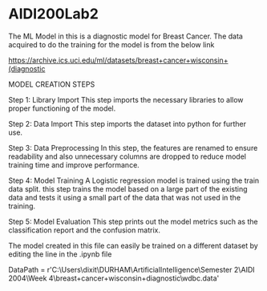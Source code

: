 # AIDI200Lab2

The ML Model in this is a diagnostic model for Breast Cancer. The data acquired to do the training for the model is from the below link 

https://archive.ics.uci.edu/ml/datasets/breast+cancer+wisconsin+(diagnostic

MODEL CREATION STEPS

Step 1: Library Import
This step imports the necessary libraries to allow proper functioning of the model.

Step 2: Data Import
This step imports the dataset into python for further use.

Step 3: Data Preprocessing
In this step, the features are renamed to ensure readability and also unnecessary columns are dropped to reduce model training time and improve performance.

Step 4: Model Training
A Logistic regression model is trained using the train data split. this step trains the model based on a large part of the existing data and tests it using a small part of the data that was not used in the training.

Step 5: Model Evaluation
This step prints out the model metrics such as the classification report and the confusion matrix.


The model created in this file can easily be trained on a different dataset by editing the line in the .ipynb file

DataPath = r'C:\Users\dixit\DURHAM\ArtificialIntelligence\Semester 2\AIDI 2004\Week 4\breast+cancer+wisconsin+diagnostic\wdbc.data'

